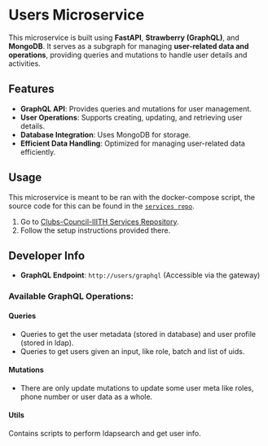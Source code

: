 # Users Microservice

This microservice is built using **FastAPI**, **Strawberry (GraphQL)**,
and **MongoDB**. It serves as a subgraph for managing **user-related
data and operations**, providing queries and mutations to handle user
details and activities.

## Features

-   **GraphQL API**: Provides queries and mutations for user management.
-   **User Operations**: Supports creating, updating, and retrieving
    user details.
-   **Database Integration**: Uses MongoDB for storage.
-   **Efficient Data Handling**: Optimized for managing user-related
    data efficiently.

## Usage

This microservice is meant to be ran with the docker-compose script, the
source code for this can be found in the
[`services repo`](https://github.com/Clubs-Council-IIITH/services).

1.  Go to [Clubs-Council-IIITH Services
    Repository](https://github.com/Clubs-Council-IIITH/setup).
2.  Follow the setup instructions provided there.

## Developer Info

-   **GraphQL Endpoint**: `http://users/graphql` (Accessible via the
    gateway)

### Available GraphQL Operations:

#### Queries

-   Queries to get the user metadata (stored in database) and user
    profile (stored in ldap).
-   Queries to get users given an input, like role, batch and list of
    uids.

#### Mutations

-   There are only update mutations to update some user meta like roles,
    phone number or user data as a whole.

#### Utils

Contains scripts to perform ldapsearch and get user info.
